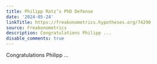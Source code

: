 ```yaml
---
title: Philipp Ratz’s PhD Defense
date: '2024-05-24'
linkTitle: https://freakonometrics.hypotheses.org/74290
source: Freakonometrics
description: Congratulations Philipp ...
disable_comments: true
---
```

Congratulations Philipp ...